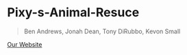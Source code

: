 # Pixy-s-Animal-Resuce
> Ben Andrews, Jonah Dean, Tony DiRubbo, Kevon Small

[Our Website](google.com)
